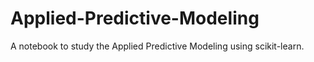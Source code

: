 Applied-Predictive-Modeling
===========================

A notebook to study the Applied Predictive Modeling using scikit-learn.
